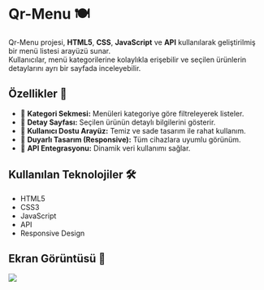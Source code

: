 # Qr-Menu 🍽️

Qr-Menu projesi, **HTML5**, **CSS**, **JavaScript** ve **API** kullanılarak geliştirilmiş bir menü listesi arayüzü sunar.  
Kullanıcılar, menü kategorilerine kolaylıkla erişebilir ve seçilen ürünlerin detaylarını ayrı bir sayfada inceleyebilir.

## Özellikler 🚀

- 🧭 **Kategori Sekmesi:** Menüleri kategoriye göre filtreleyerek listeler.  
- 📄 **Detay Sayfası:** Seçilen ürünün detaylı bilgilerini gösterir.  
- 🎨 **Kullanıcı Dostu Arayüz:** Temiz ve sade tasarım ile rahat kullanım.  
- 📱 **Duyarlı Tasarım (Responsive):** Tüm cihazlara uyumlu görünüm.  
- 🔗 **API Entegrasyonu:** Dinamik veri kullanımı sağlar.

## Kullanılan Teknolojiler 🛠️

- HTML5  
- CSS3  
- JavaScript  
- API  
- Responsive Design

## Ekran Görüntüsü 🎥

![](ekran.gif)

